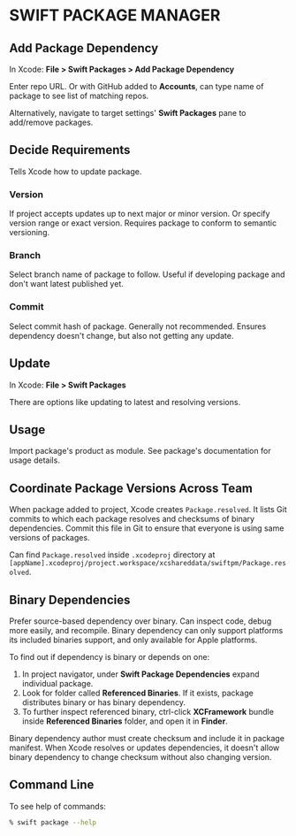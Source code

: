 # SWIFT PACKAGE MANAGER

## Add Package Dependency

In Xcode: **File > Swift Packages > Add Package Dependency**

Enter repo URL. Or with GitHub added to **Accounts**, can type name of package to see list of matching repos.

Alternatively, navigate to target settings' **Swift Packages** pane to add/remove packages.

## Decide Requirements

Tells Xcode how to update package.

### Version

If project accepts updates up to next major or minor version. Or specify version range or exact version. Requires package to conform to semantic versioning.

### Branch

Select branch name of package to follow. Useful if developing package and don't want latest published yet.

### Commit

Select commit hash of package. Generally not recommended. Ensures dependency doesn't change, but also not getting any update.

## Update

In Xcode: **File > Swift Packages**

There are options like updating to latest and resolving versions.

## Usage

Import package's product as module. See package's documentation for usage details.

## Coordinate Package Versions Across Team

When package added to project, Xcode creates `Package.resolved`. It lists Git commits to which each package resolves and checksums of binary dependencies. Commit this file in Git to ensure that everyone is using same versions of packages.

Can find `Package.resolved` inside `.xcodeproj` directory at `[appName].xcodeproj/project.workspace/xcshareddata/swiftpm/Package.resolved`.

## Binary Dependencies

Prefer source-based dependency over binary. Can inspect code, debug more easily, and recompile. Binary dependency can only support platforms its included binaries support, and only available for Apple platforms.

To find out if dependency is binary or depends on one:

1. In project navigator, under **Swift Package Dependencies** expand individual package.
2. Look for folder called **Referenced Binaries**. If it exists, package distributes binary or has binary dependency.
3. To further inspect referenced binary, ctrl-click **XCFramework** bundle inside **Referenced Binaries** folder, and open it in **Finder**.

Binary dependency author must create checksum and include it in package manifest. When Xcode resolves or updates dependencies, it doesn't allow binary dependency to change checksum without also changing version.

## Command Line

To see help of commands:

```zsh
% swift package --help
```
